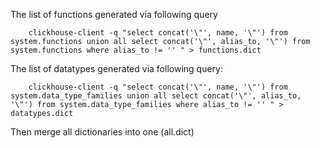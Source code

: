 The list of functions generated via following query

```
    clickhouse-client -q "select concat('\"', name, '\"') from system.functions union all select concat('\"', alias_to, '\"') from system.functions where alias_to != '' " > functions.dict
```

The list of datatypes generated via following query:

```
    clickhouse-client -q "select concat('\"', name, '\"') from system.data_type_families union all select concat('\"', alias_to, '\"') from system.data_type_families where alias_to != '' " > datatypes.dict
```


Then merge all dictionaries into one (all.dict)
